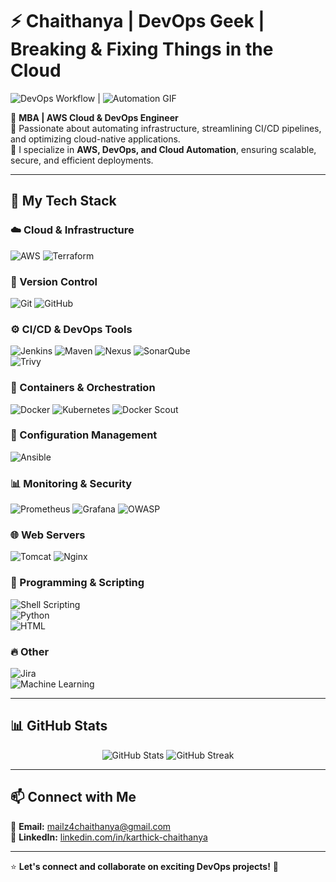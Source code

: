 # ⚡ Chaithanya | DevOps Geek | Breaking & Fixing Things in the Cloud  

![DevOps Workflow](https://media.giphy.com/media/qgQUggAC3Pfv687qPC/giphy.gif) | ![Automation GIF](https://media.giphy.com/media/ZVik7pBtu9dNS/giphy.gif)

🚀 **MBA | AWS Cloud & DevOps Engineer**  
🔹 Passionate about automating infrastructure, streamlining CI/CD pipelines, and optimizing cloud-native applications.  
🔹 I specialize in **AWS, DevOps, and Cloud Automation**, ensuring scalable, secure, and efficient deployments.  

---

## 🚀 My Tech Stack  

### ☁️ Cloud & Infrastructure  
![AWS](https://img.shields.io/badge/AWS-%23FF9900.svg?style=for-the-badge&logo=amazonaws&logoColor=white) 
![Terraform](https://img.shields.io/badge/Terraform-%23623CE4.svg?style=for-the-badge&logo=terraform&logoColor=white)  

### 🔄 Version Control  
![Git](https://img.shields.io/badge/Git-%23F05033.svg?style=for-the-badge&logo=git&logoColor=white) 
![GitHub](https://img.shields.io/badge/GitHub-%23181717.svg?style=for-the-badge&logo=github&logoColor=white)  

### ⚙️ CI/CD & DevOps Tools  
![Jenkins](https://img.shields.io/badge/Jenkins-%23D24939.svg?style=for-the-badge&logo=jenkins&logoColor=white) 
![Maven](https://img.shields.io/badge/Maven-%23C71A36.svg?style=for-the-badge&logo=apachemaven&logoColor=white) 
![Nexus](https://img.shields.io/badge/Nexus-%23000000.svg?style=for-the-badge&logo=sonatype&logoColor=white) 
![SonarQube](https://img.shields.io/badge/SonarQube-%234E9BCD.svg?style=for-the-badge&logo=sonarqube&logoColor=white)  
![Trivy](https://img.shields.io/badge/Trivy-%23FF4081.svg?style=for-the-badge&logo=trivy&logoColor=white)  

### 🐳 Containers & Orchestration  
![Docker](https://img.shields.io/badge/Docker-%230db7ed.svg?style=for-the-badge&logo=docker&logoColor=white) 
![Kubernetes](https://img.shields.io/badge/Kubernetes-%23326CE5.svg?style=for-the-badge&logo=kubernetes&logoColor=white) 
![Docker Scout](https://img.shields.io/badge/Docker%20Scout-%230db7ed.svg?style=for-the-badge&logo=docker&logoColor=white)  

### 🔧 Configuration Management  
![Ansible](https://img.shields.io/badge/Ansible-%23EE0000.svg?style=for-the-badge&logo=ansible&logoColor=white)  

### 📊 Monitoring & Security  
![Prometheus](https://img.shields.io/badge/Prometheus-%23E6522C.svg?style=for-the-badge&logo=prometheus&logoColor=white) 
![Grafana](https://img.shields.io/badge/Grafana-%23F46800.svg?style=for-the-badge&logo=grafana&logoColor=white) 
![OWASP](https://img.shields.io/badge/OWASP-%23000000.svg?style=for-the-badge&logo=owasp&logoColor=white)  

### 🌐 Web Servers  
![Tomcat](https://img.shields.io/badge/Tomcat-%23F8DC75.svg?style=for-the-badge&logo=apachetomcat&logoColor=black) 
![Nginx](https://img.shields.io/badge/Nginx-%23009639.svg?style=for-the-badge&logo=nginx&logoColor=white)  

### 📝 Programming & Scripting  
![Shell Scripting](https://img.shields.io/badge/Shell_Scripting-%2312100E.svg?style=for-the-badge&logo=gnu-bash&logoColor=white)  
![Python](https://img.shields.io/badge/Python-%233776AB.svg?style=for-the-badge&logo=python&logoColor=white)  
![HTML](https://img.shields.io/badge/HTML-%23E34F26.svg?style=for-the-badge&logo=html5&logoColor=white)  

### 🔥 Other  
![Jira](https://img.shields.io/badge/Jira-%230A0FFF.svg?style=for-the-badge&logo=jira&logoColor=white)  
![Machine Learning](https://img.shields.io/badge/Machine%20Learning-%23005A9C.svg?style=for-the-badge&logo=ml&logoColor=white)  

---

## 📊 GitHub Stats  

<p align="center">
  <img src="https://github-readme-stats.vercel.app/api?username=your-github-username&show_icons=true&theme=radical" alt="GitHub Stats" />
  <img src="https://github-readme-streak-stats.herokuapp.com/?user=your-github-username&theme=radical" alt="GitHub Streak" />
</p>

---

## 📫 Connect with Me  
📧 **Email:** [mailz4chaithanya@gmail.com](mailto:mailz4chaithanya@gmail.com)  
🔗 **LinkedIn:** [linkedin.com/in/karthick-chaithanya](https://linkedin.com/in/karthick-chaithanya)  

---

⭐ **Let's connect and collaborate on exciting DevOps projects!** 🚀  
